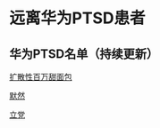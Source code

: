 # 远离华为PTSD患者

## 华为PTSD名单（持续更新）

[扩散性百万甜面包](https://www.zhihu.com/people/Himself65)

[默然](https://www.zhihu.com/people/moranzcw/activities)

[立党](https://www.zhihu.com/people/dang.xinran/activities)
